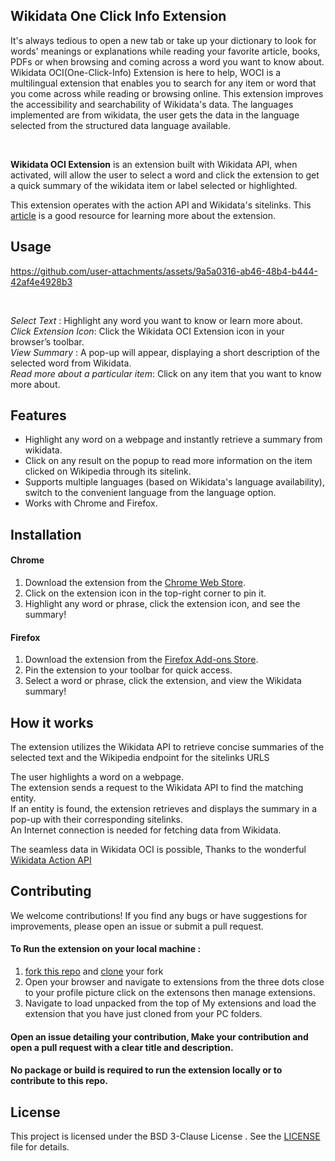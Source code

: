 ## Wikidata One Click Info Extension

<p>It's always tedious to open a new tab or take up your dictionary to look for words' meanings or explanations while reading your favorite article, books, PDFs or when browsing and coming across a word you want to know about.
</br>
Wikidata OCI(One-Click-Info) Extension is here to help, WOCI is a multilingual extension that enables you to search for any item or word that you come across while reading or browsing online. This extension improves the accessibility and searchability of Wikidata's data. 
The languages implemented are from wikidata, the user gets the data in the language selected from the structured data language available.</p>
</br>

**Wikidata OCI Extension** is an extension built with Wikidata API, when activated, will allow the user to select a word and click the extension to get a quick summary of the wikidata item or label selected or highlighted.

This extension operates with the action API and Wikidata's sitelinks. This [article](https://medium.com/@esaukondo/wikidata-one-click-info-extension-woci-7b65c74a70bc) is a good resource for learning more about the extension.

## Usage


https://github.com/user-attachments/assets/9a5a0316-ab46-48b4-b444-42af4e4928b3

</br>

<i> Select Text </i>: Highlight any word you want to know or learn more about.
</br>
<i> Click Extension Icon</i>: Click the Wikidata OCI Extension icon in your browser’s toolbar.
</br>
<i>View Summary </i>: A pop-up will appear, displaying a short description of the selected word from Wikidata.
</br>
<i> Read more about a particular item</i>: Click on any item that you want to know more about.

## Features

 - Highlight any word on a webpage and instantly retrieve a summary from wikidata.
 - Click on any result on the popup to read more information on the item clicked on Wikipedia through its sitelink.
 - Supports multiple languages (based on Wikidata's language availability), switch to the convenient language from the language option.
 - Works with Chrome and Firefox.
    

## Installation

#### Chrome

1. Download the extension from the [Chrome Web Store](https://chromewebstore.google.com/detail/wikidata-one-click-info/ooedcbicieekcihnnalhcmpenbhlfmnj).
2. Click on the extension icon in the top-right corner to pin it.
3. Highlight any word or phrase, click the extension icon, and see the summary!

#### Firefox

1. Download the extension from the [Firefox Add-ons Store](https://addons.mozilla.org/addon/wikidata-one-click-info/).
2. Pin the extension to your toolbar for quick access.
3. Select a word or phrase, click the extension, and view the Wikidata summary!

## How it works

The extension utilizes the Wikidata API to retrieve concise summaries of the selected text and the Wikipedia endpoint for the sitelinks URLS  

The user highlights a word on a webpage. </br>
The extension sends a request to the Wikidata API to find the matching entity. </br>
If an entity is found, the extension retrieves and displays the summary in a pop-up with their corresponding sitelinks. </br>
An Internet connection is needed for fetching data from Wikidata.

The seamless data in Wikidata OCI is possible, Thanks to the wonderful [Wikidata Action API](https://www.wikidata.org/w/api.php)

## Contributing
We welcome contributions! If you find any bugs or have suggestions for improvements, please open an issue or submit a pull request.

  #### To Run the extension on your local machine :
  1. [fork this repo](https://docs.github.com/en/get-started/quickstart/fork-a-repo) and [clone](https://docs.github.com/en/repositories/creating-and-managing-repositories/cloning-a-repository) your fork
     </br>
  2. Open your browser and navigate to extensions from the three dots close to your profile picture click on the extensons then manage extensions.
  3. Navigate to load unpacked from the top of My extensions and load the extension that you have just cloned from your PC folders.
     
  #### Open an issue detailing your contribution, Make your contribution and open a pull request with a clear title and description.
  #### No package or build is required to run the extension locally or to contribute to this repo.
## License
This project is licensed under the BSD 3-Clause License . See the [LICENSE](https://github.com/Jk40git/Wikidata-OCI-Extension/blob/main/LICENSE) file for details.
